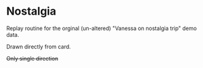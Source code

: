 # Nostalgia

Replay routine for the orginal (un-altered) "Vanessa on nostalgia trip" demo data.

Drawn directly from card.

~~Only single direction~~

